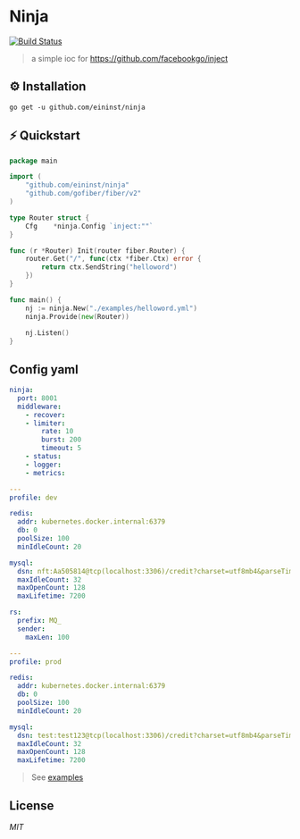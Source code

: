 # Ninja

[![Build Status](https://travis-ci.org/ivpusic/grpool.svg?branch=master)](https://github.com/infinitasx/easi-go-aws)

> a simple ioc for https://github.com/facebookgo/inject

## ⚙ Installation

```text
go get -u github.com/eininst/ninja
```

## ⚡ Quickstart

```go
package main

import (
	"github.com/eininst/ninja"
	"github.com/gofiber/fiber/v2"
)

type Router struct {
    Cfg    *ninja.Config `inject:""`
}

func (r *Router) Init(router fiber.Router) {
    router.Get("/", func(ctx *fiber.Ctx) error {
        return ctx.SendString("helloword")
    })
}

func main() {
    nj := ninja.New("./examples/helloword.yml")
	ninja.Provide(new(Router))
	
    nj.Listen()
}
```


## Config yaml
```yaml
ninja:
  port: 8001
  middleware:
    - recover:
    - limiter:
        rate: 10
        burst: 200
        timeout: 5
    - status:
    - logger:
    - metrics:

---
profile: dev

redis:
  addr: kubernetes.docker.internal:6379
  db: 0
  poolSize: 100
  minIdleCount: 20

mysql:
  dsn: nft:Aa505814@tcp(localhost:3306)/credit?charset=utf8mb4&parseTime=True&loc=Local
  maxIdleCount: 32
  maxOpenCount: 128
  maxLifetime: 7200

rs:
  prefix: MQ_
  sender:
    maxLen: 100

---
profile: prod

redis:
  addr: kubernetes.docker.internal:6379
  db: 0
  poolSize: 100
  minIdleCount: 20

mysql:
  dsn: test:test123@tcp(localhost:3306)/credit?charset=utf8mb4&parseTime=True&loc=Local
  maxIdleCount: 32
  maxOpenCount: 128
  maxLifetime: 7200
```

> See [examples](/examples)
## License

*MIT*